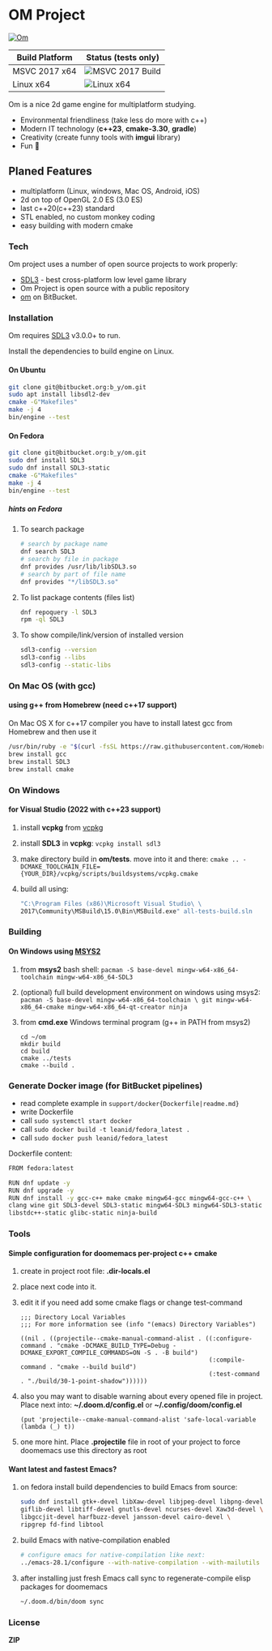 # OM Project

[![Om](https://bitbucket.org/account/user/b_y/projects/OM/avatar/32)](https://bitbucket.org/account/user/b_y/projects/OM)

| Build Platform | Status (tests only)                                                              |
|----------------|----------------------------------------------------------------------------------|
| MSVC 2017 x64  | ![MSVC 2017 Build](https://ci.appveyor.com/api/projects/status/bitbucket/b_y/om) |
| Linux x64      | ![Linux x64](https://img.shields.io/bitbucket/pipelines/b_y/om.svg)              |

Om is a nice 2d game engine for multiplatform studying.

- Environmental friendliness (take less do more with c++)
- Modern IT technology (**c++23**, **cmake-3.30**, **gradle**)
- Creativity (create funny tools with **imgui** library)
- Fun 🤣

## Planed Features

- multiplatform (Linux, windows, Mac OS, Android, iOS)
- 2d on top of OpenGL 2.0 ES (3.0 ES)
- last c++20(c++23) standard
- STL enabled, no custom monkey coding
- easy building with modern cmake

### Tech

Om project uses a number of open source projects to work properly:

- [SDL3] - best cross-platform low level game library
- Om Project is open source with a public repository
- [om](https://bitbucket.org/b_y/om) on BitBucket.

### Installation

Om requires [SDL3](http://libsdl.org/) v3.0.0+ to run.

Install the dependencies to build engine on Linux.

#### On Ubuntu 

```sh
git clone git@bitbucket.org:b_y/om.git
sudo apt install libsdl2-dev
cmake -G"Makefiles"
make -j 4
bin/engine --test
```

#### On Fedora

```sh
git clone git@bitbucket.org:b_y/om.git
sudo dnf install SDL3
sudo dnf install SDL3-static
cmake -G"Makefiles"
make -j 4
bin/engine --test
```

##### hints on Fedora

1. To search package

    ```sh
    # search by package name
    dnf search SDL3
    # search by file in package
    dnf provides /usr/lib/libSDL3.so
    # search by part of file name
    dnf provides "*/libSDL3.so"
    ```

2. To list package contents (files list)

    ```sh
    dnf repoquery -l SDL3
    rpm -ql SDL3
    ```

3. To show compile/link/version of installed version

    ```sh
    sdl3-config --version
    sdl3-config --libs
    sdl3-config --static-libs
    ```

### On Mac OS (with gcc)

#### using g++ from Homebrew (need c++17 support)

On Mac OS X for c++17 compiler you have to install latest gcc from
Homebrew and then use it

```sh
/usr/bin/ruby -e "$(curl -fsSL https://raw.githubusercontent.com/Homebrew/install/master/install)"
brew install gcc
brew install SDL3
brew install cmake
```

### On Windows

#### for Visual Studio (2022 with c++23 support)

1. install **vcpkg** from [vcpkg](https://github.com/Microsoft/vcpkg)
2. install **SDL3** in **vcpkg**: `vcpkg install sdl3`
3. make directory build in **om/tests**. move into it and there:
   `cmake .. -DCMAKE_TOOLCHAIN_FILE={YOUR_DIR}/vcpkg/scripts/buildsystems/vcpkg.cmake`
4. build all using:

   ```cmd
   "C:\Program Files (x86)\Microsoft Visual Studio\ \
   2017\Community\MSBuild\15.0\Bin\MSBuild.exe" all-tests-build.sln
   ```

### Building

#### On Windows using [MSYS2](https://www.msys2.org)

1. from **msys2** bash shell:
    `pacman -S base-devel mingw-w64-x86_64-toolchain mingw-w64-x86_64-SDL3`
2. (optional) full build development environment on windows using msys2:
    `pacman -S base-devel mingw-w64-x86_64-toolchain \
    git mingw-w64-x86_64-cmake mingw-w64-x86_64-qt-creator ninja`
3. from **cmd.exe** Windows terminal program (g++ in PATH from msys2)

    ```
    cd ~/om
    mkdir build
    cd build
    cmake ../tests
    cmake --build .
    ```

### Generate Docker image (for BitBucket pipelines)

- read complete example in ```support/docker{Dockerfile|readme.md}```
- write Dockerfile
- call ```sudo systemctl start docker```
- call ```sudo docker build -t leanid/fedora_latest .```
- call ```sudo docker push leanid/fedora_latest```

Dockerfile content:

```sh
FROM fedora:latest

RUN dnf update -y
RUN dnf upgrade -y
RUN dnf install -y gcc-c++ make cmake mingw64-gcc mingw64-gcc-c++ \
clang wine git SDL3-devel SDL3-static mingw64-SDL3 mingw64-SDL3-static \
libstdc++-static glibc-static ninja-build
```

### Tools

#### Simple configuration for **doomemacs** per-project c++ cmake

1. create in project root file: **.dir-locals.el**
2. place next code into it.
3. edit it if you need add some cmake flags or change test-command

    ```elisp
    ;;; Directory Local Variables
    ;;; For more information see (info "(emacs) Directory Variables")

    ((nil . ((projectile--cmake-manual-command-alist . ((:configure-command . "cmake -DCMAKE_BUILD_TYPE=Debug -DCMAKE_EXPORT_COMPILE_COMMANDS=ON -S . -B build")
                                                        (:compile-command . "cmake --build build")
                                                        (:test-command . "./build/30-1-point-shadow"))))))
    ```

4. also you may want to disable warning about every opened file in project.
   Place next into: **~/.doom.d/config.el** or **~/.config/doom/config.el**

    ```elisp
    (put 'projectile--cmake-manual-command-alist 'safe-local-variable (lambda (_) t))
    ```

5. one more hint. Place **.projectile** file in root of your
   project to force doomemacs use this directory as root

#### Want latest and fastest Emacs?

1. on fedora install build dependencies to build Emacs from source:

    ```sh
    sudo dnf install gtk+-devel libXaw-devel libjpeg-devel libpng-devel \
    giflib-devel libtiff-devel gnutls-devel ncurses-devel Xaw3d-devel \
    libgccjit-devel harfbuzz-devel jansson-devel cairo-devel \
    ripgrep fd-find libtool
    ```

2. build Emacs with native-compilation enabled

    ```sh
    # configure emacs for native-compilation like next:
    ../emacs-28.1/configure --with-native-compilation --with-mailutils
    ```

3. after installing just fresh Emacs call sync
   to regenerate-compile elisp packages for doomemacs

    ```sh
    ~/.doom.d/bin/doom sync
    ```

### License

**ZIP**

[//]: # (These are reference links used in the body of this note and get stripped out when the markdown processor does its job. There is no need to format nicely because it shouldn't be seen. Thanks SO - http://stackoverflow.com/questions/4823468/store-comments-in-markdown-syntax)
[SDL3]: <http://libsdl.org/>

